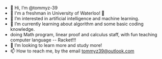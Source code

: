 - 👋 Hi, I’m @tommyz-39
- 🏫 I'm a freshman in University of Waterloo! 🍁
- 👀 I’m interested in artificial intelligence and machine learning.
- 🌱 I’m currently learning about algorithm and some basic coding knowledge.
- doing Math program, linear proof and calculus staff, with fun teaching computer language -- Racket!!!
- 💞️ I’m looking to learn more and study more!
- 📫 How to reach me, by the email tommyz39@outlook.com

<!---
tommyz-39/tommyz-39 is a ✨ special ✨ repository because its `README.md` (this file) appears on your GitHub profile.
You can click the Preview link to take a look at your changes.
--->
